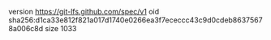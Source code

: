 version https://git-lfs.github.com/spec/v1
oid sha256:d1ca33e812f821a017d1740e0266ea3f7ececcc43c9d0cdeb86375678a006c8d
size 1033
